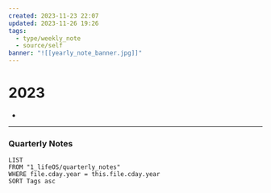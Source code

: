 ```yaml
---
created: 2023-11-23 22:07
updated: 2023-11-26 19:26
tags:
  - type/weekly_note
  - source/self
banner: "![[yearly_note_banner.jpg]]"
---
```

# 2023

- 

---

### Quarterly Notes
```dataview
LIST
FROM "1_lifeOS/quarterly_notes" 
WHERE file.cday.year = this.file.cday.year
SORT Tags asc
```

